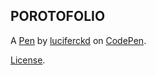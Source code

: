 POROTOFOLIO
-----------


A [Pen](https://codepen.io/luciferckd/pen/abPXEMe) by [luciferckd](https://codepen.io/luciferckd) on [CodePen](https://codepen.io).

[License](https://codepen.io/license/pen/abPXEMe).